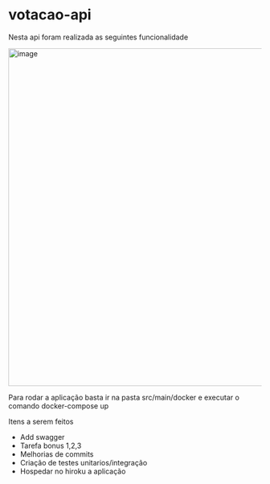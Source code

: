 # votacao-api

Nesta api foram realizada as seguintes funcionalidade

<img width="672" alt="image" src="https://user-images.githubusercontent.com/29523965/227598407-b6828bbc-5a1e-4b39-abf7-2c9ff8d62123.png">

Para rodar a aplicação basta ir na pasta src/main/docker e executar o comando docker-compose up

Itens a serem feitos

- Add swagger
- Tarefa bonus 1,2,3
- Melhorias de commits
- Criação de testes unitarios/integração
- Hospedar no hiroku a aplicação
